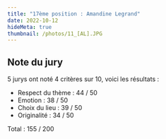 ```yaml
---
title: "17ème position : Amandine Legrand"
date: 2022-10-12
hideMeta: true
thumbnail: /photos/11_[AL].JPG
---
```


## Note du jury

5 jurys ont noté 4 critères sur 10, voici les résultats :

- Respect du thème : 44 / 50
- Emotion : 38 / 50
- Choix du lieu : 39 / 50
- Originalité : 34 / 50

Total : 155 / 200


